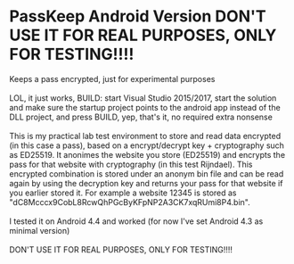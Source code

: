 # PassKeep Android Version DON'T USE IT FOR REAL PURPOSES, ONLY FOR TESTING!!!!
Keeps a pass encrypted, just for experimental purposes<BR><BR>
LOL, it just works, BUILD: start Visual Studio 2015/2017, start the solution and make sure the startup project points to the android app instead of the DLL project, and press BUILD, yep, that's it, no required extra nonsense<BR><BR>
This is my practical lab test environment to store and read data encrypted (in this case a pass), based on a encrypt/decrypt key + cryptography such as ED25519. It anonimes the website you store (ED25519) and encrypts the pass for that website with cryptography (in this test Rijndael). This encrypted combination is stored under an anonym bin file and can be read again by using the decryption key and returns your pass for that website if you earlier stored it. For example a website 12345 is stored as "dC8Mcccx9CobL8RcwQhPGcByKFpNP2A3CK7xqRUmi8P4.bin".<BR><BR> I tested it on Android 4.4 and worked (for now I've set Android 4.3 as minimal version)<BR><BR>
DON'T USE IT FOR REAL PURPOSES, ONLY FOR TESTING!!!!
